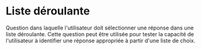 # Liste déroulante

Question dans laquelle l'utilisateur doit sélectionner une réponse dans une liste déroulante. Cette question peut être utilisée pour tester la capacité de l'utilisateur à identifier une réponse appropriée à partir d'une liste de choix.
